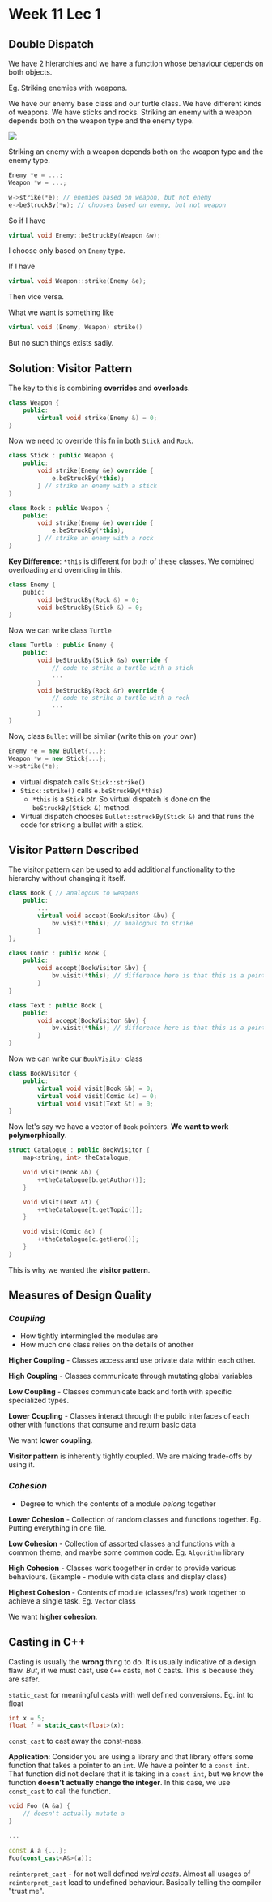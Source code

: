 # Week 11 Lec 1

## Double Dispatch

We have 2 hierarchies and we have a function whose behaviour depends on both objects. 

Eg. Striking enemies with weapons. 

We have our enemy base class and our turtle class. We have different kinds of weapons. We have sticks and rocks. Striking an enemy with a weapon depends both on the weapon type and the enemy type. 

![](11_1UML.jpeg)

Striking an enemy with a weapon depends both on the weapon type and the enemy type.

```cpp
Enemy *e = ...;
Weapon *w = ...;

w->strike(*e); // enemies based on weapon, but not enemy
e->beStruckBy(*w); // chooses based on enemy, but not weapon
```

So if I have
```cpp
virtual void Enemy::beStruckBy(Weapon &w);
```
I choose only based on `Enemy` type.

If I have 
```cpp
virtual void Weapon::strike(Enemy &e);
```
Then vice versa.

What we want is something like 
```cpp
virtual void (Enemy, Weapon) strike()
```
But no such things exists sadly.

## Solution: Visitor Pattern
The key to this is combining **overrides** and **overloads**.

```cpp
class Weapon {
    public:
        virtual void strike(Enemy &) = 0;
}
```

Now we need to override this fn in both `Stick` and `Rock`.

```cpp
class Stick : public Weapon {
    public:
        void strike(Enemy &e) override {
            e.beStruckBy(*this);
        } // strike an enemy with a stick
}

class Rock : public Weapon {
    public:
        void strike(Enemy &e) override {
            e.beStruckBy(*this);
        } // strike an enemy with a rock
}
```

**Key Difference**: `*this` is different for both of these classes. We combined overloading and overriding in this. 

```cpp
class Enemy {
    pubic:
        void beStruckBy(Rock &) = 0;
        void beStruckBy(Stick &) = 0;
}
```

Now we can write class `Turtle`

```cpp
class Turtle : public Enemy {
    public:
        void beStruckBy(Stick &s) override {
            // code to strike a turtle with a stick
            ...
        }
        void beStruckBy(Rock &r) override {
            // code to strike a turtle with a rock
            ...
        }
}
```

Now, class `Bullet` will be similar (write this on your own)
```cpp
Enemy *e = new Bullet{...};
Weapon *w = new Stick{...};
w->strike(*e);
```

- virtual dispatch calls `Stick::strike()`
- `Stick::strike()` calls `e.beStruckBy(*this)` 
  - `*this` is a `Stick` ptr. So virtual dispatch is done on the `beStruckBy(Stick &)` method.
- Virtual dispatch chooses `Bullet::struckBy(Stick &)` and that runs the code for striking a bullet with a stick.

## Visitor Pattern Described
The visitor pattern can be used to add additional functionality to the hierarchy without changing it itself. 

```cpp
class Book { // analogous to weapons
    public:
        ...
        virtual void accept(BookVisitor &bv) {
            bv.visit(*this); // analogous to strike
        }
};

class Comic : public Book {
    public:
        void accept(BookVisitor &bv) {
            bv.visit(*this); // difference here is that this is a pointer to a comi
        }
}

class Text : public Book {
    public:
        void accept(BookVisitor &bv) {
            bv.visit(*this); // difference here is that this is a pointer to a text
        }
}
```

Now we can write our `BookVisitor` class

```cpp
class BookVisitor {
    public:
        virtual void visit(Book &b) = 0;
        virtual void visit(Comic &c) = 0;
        virtual void visit(Text &t) = 0;
}
```
Now let's say we have a vector of `Book` pointers. **We want to work polymorphically**. 

```cpp
struct Catalogue : public BookVisitor {
    map<string, int> theCatalogue;

    void visit(Book &b) {
        ++theCatalogue[b.getAuthor()];
    }

    void visit(Text &t) {
        ++theCatalogue[t.getTopic()];
    }

    void visit(Comic &c) {
        ++theCatalogue[c.getHero()];
    }
}
```
This is why we wanted the **visitor pattern**. 

## Measures of **Design Quality**

### ***Coupling***
- How tightly intermingled the modules are
- How much one class relies on the details of another

**Higher Coupling** - Classes access and use private data within each other. 

**High Coupling** - Classes communicate through mutating global variables

**Low Coupling** - Classes communicate back and forth with specific specialized types.

**Lower Coupling** - Classes interact through the pubilc interfaces of each other with functions that consume and return basic data

We want **lower coupling**. 

**Visitor pattern** is inherently tightly coupled. We are making trade-offs by using it.

### ***Cohesion***
- Degree to which the contents of a module *belong* together

**Lower Cohesion** - Collection of random classes and functions together.
Eg. Putting everything in one file.

**Low Cohesion** - Collection of assorted classes and functions with a common theme, and maybe some common code. Eg. `Algorithm` library

**High Cohesion** - Classes work toogether in order to provide various behaviours. (Example - module with data class and display class)

**Highest Cohesion** - Contents of module (classes/fns) work together to achieve a single task. Eg. `Vector` class

We want **higher cohesion**.

## Casting in C++
Casting is usually the **wrong** thing to do. It is usually indicative of a design flaw. *But*, if we must cast, use `C++` casts, not `C` casts. This is because they are safer.

`static_cast` for meaningful casts with well defined conversions. Eg. int to float

```cpp
int x = 5;
float f = static_cast<float>(x);
```

`const_cast` to cast away the const-ness. 

**Application**: Consider you are using a library and that library offers some function that takes a pointer to an `int`. We have a pointer to a `const int`. That function did not declare that it is taking in a `const int`, but we know the function **doesn't actually change the integer**. In this case, we use `const_cast` to call the function.

```cpp
void Foo (A &a) {
    // doesn't actually mutate a
}

...

const A a {...};
Foo(const_cast<A&>(a));
```

`reinterpret_cast` - for not well defined *weird casts*. Almost all usages of `reinterpret_cast` lead to undefined behaviour. Basically telling the compiler "trust me". 

  


